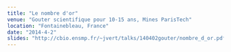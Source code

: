 ```yaml
---
title: "Le nombre d'or"
venue: "Gouter scientifique pour 10-15 ans, Mines ParisTech"
location: "Fontainebleau, France"
date: "2014-4-2"
slides: "http://cbio.ensmp.fr/~jvert/talks/140402gouter/nombre_d_or.pdf"
---
```

